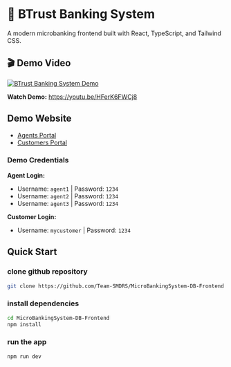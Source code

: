 # 🏦 BTrust Banking System

A modern microbanking frontend built with React, TypeScript, and Tailwind CSS.

## 🎬 Demo Video

[![BTrust Banking System Demo](https://img.youtube.com/vi/HFerK6FWCj8/maxresdefault.jpg)](https://youtu.be/HFerK6FWCj8)

**Watch Demo:** https://youtu.be/HFerK6FWCj8

## Demo Website

- [Agents Portal](https://btrust.dpdns.org) 
- [Customers Portal](https://customer.btrust.dpdns.org)

### Demo Credentials

**Agent Login:**
- Username: `agent1` | Password: `1234`
- Username: `agent2` | Password: `1234`
- Username: `agent3` | Password: `1234`

**Customer Login:**
- Username: `mycustomer` | Password: `1234`

## Quick Start

### clone github repository
```bash
git clone https://github.com/Team-SMDRS/MicroBankingSystem-DB-Frontend
```

### install dependencies
```bash
cd MicroBankingSystem-DB-Frontend
npm install
```

### run the app
```bash
npm run dev
```
